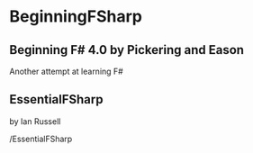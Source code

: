 # BeginningFSharp

## Beginning F# 4.0 by Pickering and Eason

Another attempt at learning F#

## EssentialFSharp

by Ian Russell

/EssentialFSharp
